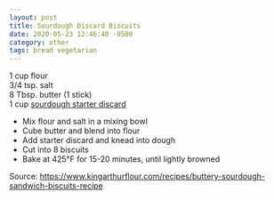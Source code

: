 ```yaml
---
layout: post
title: Sourdough Discard Biscuits
date: 2020-05-23 12:46:40 -0500
category: other
tags: bread vegetarian
---
```

1 cup flour  
3/4 tsp. salt  
8 Tbsp. butter (1 stick)  
1 cup <a href="http://tfsh.us/memory/2020/05/23/poulish-non-sourdough-starter/">sourdough starter discard</a>
<ul>
 	<li>Mix flour and salt in a mixing bowl</li>
 	<li>Cube butter and blend into flour</li>
 	<li>Add starter discard and knead into dough</li>
 	<li>Cut into 8 biscuits</li>
 	<li>Bake at 425°F for 15-20 minutes, until lightly browned</li>
</ul>
Source: <a href="https://www.kingarthurflour.com/recipes/buttery-sourdough-sandwich-biscuits-recipe">https://www.kingarthurflour.com/recipes/buttery-sourdough-sandwich-biscuits-recipe</a>
